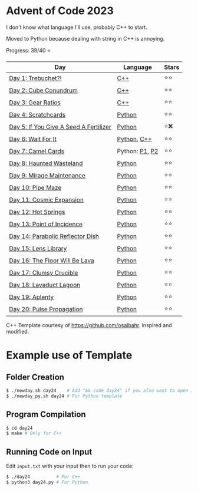 # Advent of Code 2023

I don't know what language I'll use, probably C++ to start.

Moved to Python because dealing with string in C++ is annoying.

Progress: 39/40 ⭐

| Day                                                                           | Language                                                   | Stars |
| ----------------------------------------------------------------------------- | ---------------------------------------------------------- | ----- |
| [Day 1: Trebuchet?!](https://adventofcode.com/2023/day/1)                     | [C++](./day01/day01.cpp)                                   | ⭐⭐  |
| [Day 2: Cube Conundrum](https://adventofcode.com/2023/day/2)                  | [C++](./day02/day02.cpp)                                   | ⭐⭐  |
| [Day 3: Gear Ratios](https://adventofcode.com/2023/day/3)                     | [C++](./day03/day03.cpp)                                   | ⭐⭐  |
| [Day 4: Scratchcards](https://adventofcode.com/2023/day/4)                    | [Python](./day04/day04.py)                                 | ⭐⭐  |
| [Day 5: If You Give A Seed A Fertilizer](https://adventofcode.com/2023/day/5) | [Python](./day05/day05.py)                                 | ⭐❌  |
| [Day 6: Wait For It](https://adventofcode.com/2023/day/6)                     | [Python](./day06/day06.py), [C++](./day06/day06.cpp)       | ⭐⭐  |
| [Day 7: Camel Cards](https://adventofcode.com/2023/day/7)                     | Python: [P1](./day07/day07_1.py), [P2](./day07/day07_2.py) | ⭐⭐  |
| [Day 8: Haunted Wasteland](https://adventofcode.com/2023/day/8)               | [Python](./day08/day08.py)                                 | ⭐⭐  |
| [Day 9: Mirage Maintenance](https://adventofcode.com/2023/day/9)              | [Python](./day09/day09.py)                                 | ⭐⭐  |
| [Day 10: Pipe Maze](https://adventofcode.com/2023/day/10)                     | [Python](./day10/day10.py)                                 | ⭐⭐  |
| [Day 11: Cosmic Expansion](https://adventofcode.com/2023/day/11)              | [Python](./day11/day11.py)                                 | ⭐⭐  |
| [Day 12: Hot Springs](https://adventofcode.com/2023/day/12)                   | [Python](./day12/day12.py)                                 | ⭐⭐  |
| [Day 13: Point of Incidence](https://adventofcode.com/2023/day/13)            | [Python](./day13/day13.py)                                 | ⭐⭐  |
| [Day 14: Parabolic Reflector Dish](https://adventofcode.com/2023/day/14)      | [Python](./day14/day14.py)                                 | ⭐⭐  |
| [Day 15: Lens Library](https://adventofcode.com/2023/day/15)                  | [Python](./day15/day15.py)                                 | ⭐⭐  |
| [Day 16: The Floor Will Be Lava](https://adventofcode.com/2023/day/16)        | [Python](./day16/day16.py)                                 | ⭐⭐  |
| [Day 17: Clumsy Crucible](https://adventofcode.com/2023/day/17)               | [Python](./day17/day17.py)                                 | ⭐⭐  |
| [Day 18: Lavaduct Lagoon](https://adventofcode.com/2023/day/18)               | [Python](./day18/day18.py)                                 | ⭐⭐  |
| [Day 19: Aplenty](https://adventofcode.com/2023/day/19)                       | [Python](./day19/day19.py)                                 | ⭐⭐  |
| [Day 20: Pulse Propagation](https://adventofcode.com/2023/day/20)             | [Python](./day20/day20.py)                                 | ⭐⭐  |

C++ Template courtesy of https://github.com/osalbahr. Inspired and modified.

# Example use of Template

## Folder Creation

```bash
$ ./newday.sh day24    # Add "&& code day24" if you also want to open it in Visual Studio Code
$ ./newday_py.sh day24 # For Python template
```

## Program Compilation

```bash
$ cd day24
$ make # Only for C++
```

## Running Code on Input

Edit `input.txt` with your input then to run your code:

```bash
$ ./day24          # For C++
$ python3 day24.py # For Python
```
